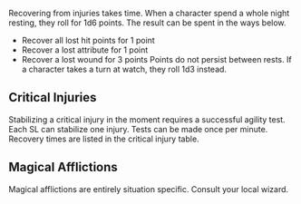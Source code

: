 Recovering from injuries takes time. When a character spend a whole night resting, they roll for 1d6 points. The result can be spent in the ways below. 
- Recover all lost hit points for 1 point
- Recover a lost attribute for 1 point
- Recover a lost wound for 3 points
Points do not persist between rests. If a character takes a turn at watch, they roll 1d3 instead.
## Critical Injuries
Stabilizing a critical injury in the moment requires a successful agility test. Each SL can stabilize one injury. Tests can be made once per minute. Recovery times are listed in the critical injury table.
## Magical Afflictions
Magical afflictions are entirely situation specific. Consult your local wizard.